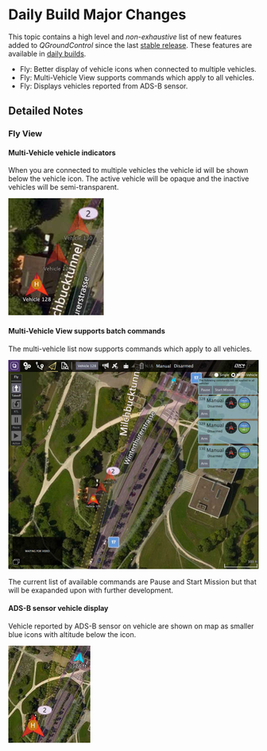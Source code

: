 # Daily Build Major Changes

This topic contains a high level and *non-exhaustive* list of new features added to *QGroundControl* since the last [stable release](../releases/release_notes.md). These features are available in [daily builds](../releases/daily_builds.md).

* Fly: Better display of vehicle icons when connected to multiple vehicles.
* Fly: Multi-Vehicle View supports commands which apply to all vehicles.
* Fly: Displays vehicles reported from ADS-B sensor.

## Detailed Notes

### Fly View

#### Multi-Vehicle vehicle indicators

When you are connected to multiple vehicles the vehicle id will be shown below the vehicle icon. The active vehicle will be opaque and the inactive vehicles will be semi-transparent.

   ![](../../images/fly/MultiVehicleIndicators.jpg)

#### Multi-Vehicle View supports batch commands

The multi-vehicle list now supports commands which apply to all vehicles.

   ![](../../images/fly/MultiVehicleList.jpg)
   
The current list of available commands are Pause and Start Mission but that will be exapanded upon with further development.


#### ADS-B sensor vehicle display

Vehicle reported by ADS-B sensor on vehicle are shown on map as smaller blue icons with altitude below the icon.

   ![](../../images/fly/ADSBVehicle.jpg)


